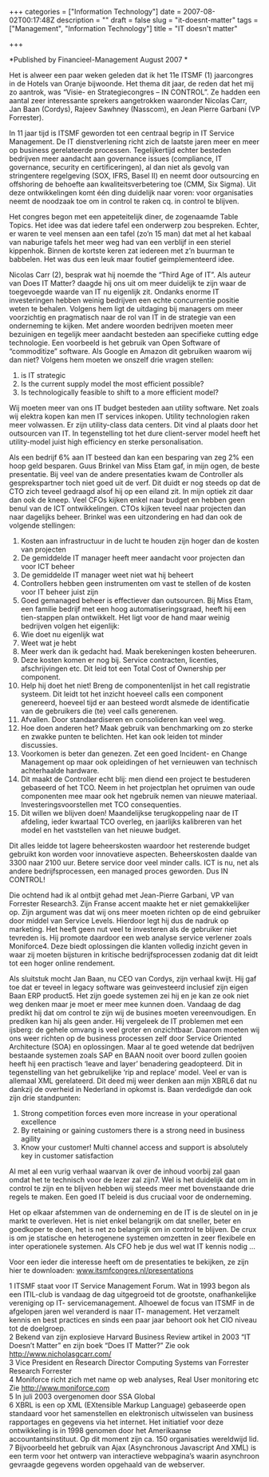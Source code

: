 +++
categories = ["Information Technology"]
date = 2007-08-02T00:17:48Z
description = ""
draft = false
slug = "it-doesnt-matter"
tags = ["Management", "Information Technology"]
title = "IT doesn't matter"

+++


*Published by Financieel-Management August 2007 *
 
Het is alweer een paar weken geleden dat ik het 11e ITSMF (1) jaarcongres in de Hotels van Oranje bijwoonde. Het thema dit jaar, de reden dat het mij zo aantrok, was “Visie- en Strategiecongres – IN CONTROL”. Ze hadden een aantal zeer interessante sprekers aangetrokken waaronder Nicolas Carr, Jan Baan (Cordys), Rajeev Sawhney (Nasscom), en Jean Pierre Garbani (VP Forrester). 
 
In 11 jaar tijd is ITSMF geworden tot een centraal begrip in IT Service Management. De IT dienstverlening richt zich de laatste jaren meer en meer op business gerelateerde processen. Tegelijkertijd echter besteden bedrijven meer aandacht aan governance issues (compliance, IT governance, security en certificeringen), al dan niet als gevolg van stringentere regelgeving (SOX, IFRS, Basel II) en neemt door outsourcing en offshoring de behoefte aan kwaliteitsverbetering toe (CMM, Six Sigma). Uit deze ontwikkelingen komt één ding duidelijk naar voren: voor organisaties neemt de noodzaak toe om in control te raken cq. in control te blijven.

  
 Het congres begon met een appeteitelijk diner, de zogenaamde Table Topics. Het idee was dat iedere tafel een onderwerp zou bespreken. Echter, er waren te veel mensen aan een tafel (zo’n 15 man) dat met al het kabaal van naburige tafels het meer weg had van een verblijf in een steriel kippenhok. Binnen de kortste keren zat iedereen met z’n buurman te babbelen. Het was dus een leuk maar foutief geimplementeerd idee. 

 Nicolas Carr (2), besprak wat hij noemde the “Third Age of IT”. Als auteur van Does IT Matter? daagde hij ons uit om meer duidelijk te zijn waar de toegevoegde waarde van IT nu eigenlijk zit. Ondanks enorme IT investeringen hebben weinig bedrijven een echte concurrentie positie weten te behalen. Volgens hem ligt de uitdaging bij managers om meer voorzichtig en pragmatisch naar de rol van IT in de strategie van een onderneming te kijken. Met andere woorden bedrijven moeten meer bezuinigen en tegelijk meer aandacht besteden aan specifieke cutting edge technologie. Een voorbeeld is het gebruik van Open Software of “commoditize” software. Als Google en Amazon dit gebruiken waarom wij dan niet? Volgens hem moeten we onszelf drie vragen stellen: 
 1. is IT strategic 
 2. Is the current supply model the most efficient possible? 
 3. Is technologically feasible to shift to a more efficient model? 

 Wij moeten meer van ons IT budget besteden aan utility software. Net zoals wij elektra kopen kan men IT services inkopen. Utility technologien raken meer volwassen. Er zijn utility-class data centers. Dit vind al plaats door het outsourcen van IT. In tegenstelling tot het dure client-server model heeft het utility-model juist high efficiency en sterke personalisation. 

 Als een bedrijf 6% aan IT besteed dan kan een besparing van zeg 2% een hoop geld besparen. Guus Brinkel van Miss Etam gaf, in mijn ogen, de beste presentatie. Bij veel van de andere presentaties kwam de Controller als gesprekspartner toch niet goed uit de verf. Dit duidt er nog steeds op dat de CTO zich teveel gedraagd alsof hij op een eiland zit. In mijn optiek zit daar dan ook de kneep. Veel CFOs kijken enkel naar budget en hebben geen benul van de ICT ontwikkelingen. CTOs kijken teveel naar projecten dan naar dagelijks beheer. Brinkel was een uitzondering en had dan ook de volgende stellingen: 

 1. Kosten aan infrastructuur in de lucht te houden zijn hoger dan de kosten van projecten 
 2. De gemiddelde IT manager heeft meer aandacht voor projecten dan voor ICT beheer 
 3. De gemiddelde IT manager weet niet wat hij beheert 
 4. Controllers hebben geen instrumenten om vast te stellen of de kosten voor IT beheer juist zijn 
 5. Goed gemanaged beheer is effectiever dan outsourcen. 
 Bij Miss Etam, een familie bedrijf met een hoog automatiseringsgraad, heeft hij een tien-stappen plan ontwikkelt. Het ligt voor de hand maar weinig bedrijven volgen het eigenlijk: 
 1. Wie doet nu eigenlijk wat 
 2. Weet wat je hebt 
 3. Meer werk dan ik gedacht had. Maak berekeningen kosten beheeruren. 
 4. Deze kosten komen er nog bij. Service contracten, licenties, afschrijvingen etc. Dit leid tot een Total Cost of Ownership per component. 
 5. Help hij doet het niet! Breng de componentenlijst in het call registratie systeem. Dit leidt tot het inzicht hoeveel calls een component genereerd, hoeveel tijd er aan besteed wordt alsmede de identificatie van de gebruikers die (te) veel calls generenen. 
 6. Afvallen. Door standaardiseren en consolideren kan veel weg. 
 7. Hoe doen anderen het? Maak gebruik van benchmarking om zo sterke en zwakke punten te belichten. Het kan ook leiden tot minder discussies. 
 8. Voorkomen is beter dan genezen. Zet een goed Incident- en Change Management op maar ook opleidingen of het vernieuwen van technisch achterhaalde hardware. 
 9. Dit maakt de Controller echt blij: men diend een project te bestuderen gebaseerd of het TCO. Neem in het projectplan het opruimen van oude componenten mee maar ook het ngebruik nemen van nieuwe materiaal. Investeringsvoorstellen met TCO consequenties. 
 10. Dit willen we blijven doen! Maandelijkse terugkoppeling naar de IT afdeling, ieder kwartaal TCO overleg, en jaarlijks kalibreren van het model en het vaststellen van het nieuwe budget. 

 Dit alles leidde tot lagere beheerskosten waardoor het resterende budget gebruikt kon worden voor innovatieve aspecten. Beheerskosten daalde van 3300 naar 2100 uur. Betere service door veel minder calls. ICT is nu, net als andere bedrijfsprocessen, een managed proces geworden. Dus IN CONTROL!  

 Die ochtend had ik al ontbijt gehad met Jean-Pierre Garbani, VP van Forrester Research3. Zijn Franse accent maakte het er niet gemakkelijker op. Zijn argument was dat wij ons meer moeten richten op de eind gebruiker door middel van Service Levels. Hierdoor legt hij dus de nadruk op marketing. Het heeft geen nut veel te investeren als de gebruiker niet tevreden is. Hij promote daardoor een web analyse service verlener zoals Moniforce4. Deze biedt oplossingen die klanten volledig inzicht geven in waar zij moeten bijsturen in kritische bedrijfsprocessen zodanig dat dit leidt tot een hoger online rendement.  

 Als sluitstuk mocht Jan Baan, nu CEO van Cordys, zijn verhaal kwijt. Hij gaf toe dat er teveel in legacy software was geinvesteerd inclusief zijn eigen Baan ERP product5. Het zijn goede systemen zei hij en je kan ze ook niet weg denken maar je moet er meer mee kunnen doen. Vandaag de dag predikt hij dat om control te zijn wij de busines moeten vereenvoudigen. En prediken kan hij als geen ander. Hij vergeleek de IT problemen met een ijsberg: de gehele omvang is veel groter en onzichtbaar. Daarom moeten wij ons weer richten op de business processen zelf door Service Oriented Architecture (SOA) en oplossingen. Maar al te goed wetende dat bedrijven bestaande systemen zoals SAP en BAAN nooit over boord zullen gooien heeft hij een practisch ‘leave and layer’ benadering geadopteerd. Dit in tegenstelling van het gebruikelijke ‘rip and replace’ model. Veel er van is allemaal XML gerelateerd. Dit deed mij weer denken aan mijn XBRL6 dat nu dankzij de overheid in Nederland in opkomst is. Baan verdedigde dan ook zijn drie standpunten:  

1. Strong competition forces even more increase in your operational excellence  
2. By retaining or gaining customers there is a strong need in business agility  
3. Know your customer! Multi channel access and support is absolutely key in customer satisfaction  

 Al met al een vurig verhaal waarvan ik over de inhoud voorbij zal gaan omdat het te technisch voor de lezer zal zijn7. Wel is het duidelijk dat om in control te zijn en te blijven hebben wij steeds meer met bovenstaande drie regels te maken. Een goed IT beleid is dus cruciaal voor de onderneming.  

 Het op elkaar afstemmen van de onderneming en de IT is de sleutel on in je markt te overleven. Het is niet enkel belangrijk om dat sneller, beter en goedkoper te doen, het is net zo belangrijk om in control te blijven. De crux is om je statische en heterogenene systemen omzetten in zeer flexibele en inter operationele systemen. Als CFO heb je dus wel wat IT kennis nodig …  

 Voor een ieder die interesse heeft om de presentaties te bekijken, ze zijn hier te downloaden: www.itsmfcongres.nl/presentations  

 1 ITSMF staat voor IT Service Management Forum. Wat in 1993 begon als een ITIL-club is vandaag de dag uitgegroeid tot de grootste, onafhankelijke vereniging op IT- servicemanagement. Alhoewel de focus van ITSMF in de afgelopen jaren wel veranderd is naar IT- management. Het verzamelt kennis en best practices en sinds een paar jaar behoort ook het CIO niveau tot de doelgroep.  
 2 Bekend van zijn explosieve Harvard Business Review artikel in 2003 “IT Doesn’t Matter” en zijn boek “Does IT Matter?” Zie ook http://www.nicholasgcarr.com/  
 3 Vice President en Research Director Computing Systems van Forrester Research Forrester  
 4 Moniforce richt zich met name op web analyses, Real User monitoring etc Zie http://www.moniforce.com  
 5 In juli 2003 overgenomen door SSA Global  
 6 XBRL is een op XML (EXtensible Markup Language) gebaseerde open standaard voor het samenstellen en elektronisch uitwisselen van business rapportages en gegevens via het internet. Het initiatief voor deze ontwikkeling is in 1998 genomen door het Amerikaanse accountantsinstituut. Op dit moment zijn ca. 150 organisaties wereldwijd lid.  
 7 Bijvoorbeeld het gebruik van Ajax (Asynchronous Javascript And XML) is een term voor het ontwerp van interactieve webpagina’s waarin asynchroon gevraagde gegevens worden opgehaald van de webserver.

